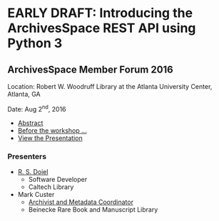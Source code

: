 
# **EARLY DRAFT**: Introducing the ArchivesSpace REST API using Python 3

## ArchivesSpace Member Forum 2016

Location: Robert W. Woodruff Library at the Atlanta University Center, Atlanta, GA 

Date: Aug 2<sup>nd</sup>, 2016

+ [Abstract](abstract.html)
+ [Before the workshop ...](requirements.html)
+ [View the Presentation](00-ArchivesSpace-API-Workshop.html)


### Presenters

+ [R. S. Doiel](https://rsdoiel.github.io)
    + Software Developer 
    + Caltech Library
+ Mark Custer
    + [Archivist and Metadata Coordinator](https://resources.library.yale.edu/StaffDirectory/detail.aspx?q=702)
    + Beinecke Rare Book and Manuscript Library


